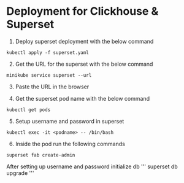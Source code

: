 # Deployment for Clickhouse & Superset



1. Deploy superset deployment with the below command

```
kubectl apply -f superset.yaml
```

2. Get the URL for the superset with the below command

```
minikube service superset --url
```
3. Paste the URL in the browser

4. Get the superset pod name with the below command
```
kubectl get pods
```

5. Setup username and password in superset

```
kubectl exec -it <podname> -- /bin/bash
```

6. Inside the pod run the following commands
```
superset fab create-admin
```

After setting up username and password initialize db
'''
superset db upgrade
'''
